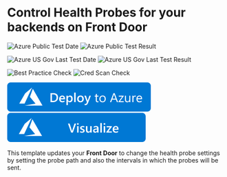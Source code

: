 # Control Health Probes for your backends on Front Door

![Azure Public Test Date](https://azurequickstartsservice.blob.core.windows.net/badges/201-front-door-health-probes/PublicLastTestDate.svg)
![Azure Public Test Result](https://azurequickstartsservice.blob.core.windows.net/badges/201-front-door-health-probes/PublicDeployment.svg)

![Azure US Gov Last Test Date](https://azurequickstartsservice.blob.core.windows.net/badges/201-front-door-health-probes/FairfaxLastTestDate.svg)
![Azure US Gov Last Test Result](https://azurequickstartsservice.blob.core.windows.net/badges/201-front-door-health-probes/FairfaxDeployment.svg)

![Best Practice Check](https://azurequickstartsservice.blob.core.windows.net/badges/201-front-door-health-probes/BestPracticeResult.svg)
![Cred Scan Check](https://azurequickstartsservice.blob.core.windows.net/badges/201-front-door-health-probes/CredScanResult.svg)

[![Deploy To Azure](https://raw.githubusercontent.com/Azure/azure-quickstart-templates/master/1-CONTRIBUTION-GUIDE/images/deploytoazure.svg?sanitize=true)]("https://portal.azure.com/#create/Microsoft.Template/uri/https%3A%2F%2Fraw.githubusercontent.com%2FAzure%2Fazure-quickstart-templates%2Fmaster%2F201-front-door-health-probes%2Fazuredeploy.json")
[![Visualize](https://raw.githubusercontent.com/Azure/azure-quickstart-templates/master/1-CONTRIBUTION-GUIDE/images/visualizebutton.svg?sanitize=true)]("http://armviz.io/#/?load=https%3A%2F%2Fraw.githubusercontent.com%2FAzure%2Fazure-quickstart-templates%2Fmaster%2F201-front-door-health-probes%2Fazuredeploy.json")

This template updates your **Front Door** to change the health probe settings by
setting the probe path and also the intervals in which the probes will be sent.
